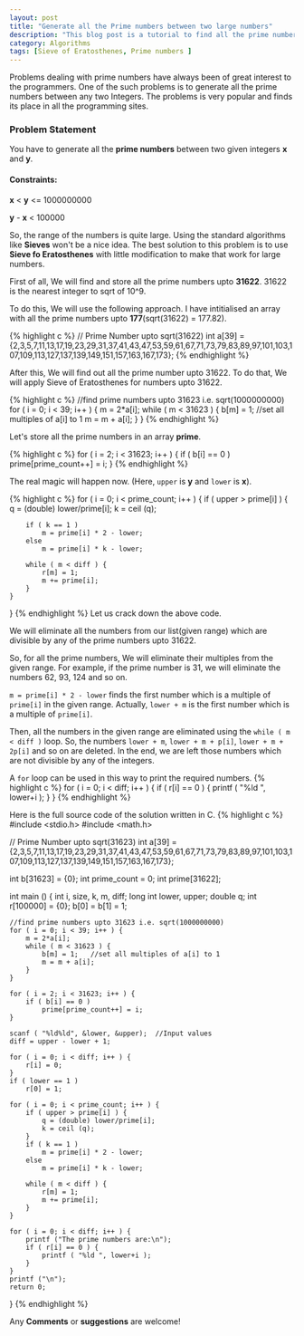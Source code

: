 ```yaml
---
layout: post
title: "Generate all the Prime numbers between two large numbers"
description: "This blog post is a tutorial to find all the prime numbers between any two large integers"
category: Algorithms 
tags: [Sieve of Eratosthenes, Prime numbers ]
---
```


Problems dealing with prime numbers have always been of great interest to the programmers.
One of the such problems is to generate all the prime numbers between any two Integers.
The problems is very popular and finds its place in all the programming sites.

### Problem Statement
You have to generate all the **prime numbers** between two given integers **x** and **y**.

#### Constraints:

**x** < **y** <= 1000000000

**y** - **x** < 100000


So, the range of the numbers is quite large.
Using the standard algorithms like **Sieves** won't be a nice idea.
The best solution to this problem is to use **Sieve fo Eratosthenes** with little modification to make that work for large numbers.

First of all, We will find and store all the prime numbers upto **31622**.
31622 is the nearest integer to sqrt of 10^9.

To do this, We will use the following approach. I have intitialised an array with all the prime numbers upto **177**(sqrt(31622) = 177.82).

{% highlight c %}
// Prime Number upto sqrt(31622)
int a[39] = {2,3,5,7,11,13,17,19,23,29,31,37,41,43,47,53,59,61,67,71,73,79,83,89,97,101,103,107,109,113,127,137,139,149,151,157,163,167,173};
{% endhighlight %}

After this, We will find out all the prime number upto 31622.
To do that, We will apply Sieve of Eratosthenes for numbers upto 31622.

{% highlight c %}
//find prime numbers upto 31623 i.e. sqrt(1000000000)
for ( i = 0; i < 39; i++ ) {
    m = 2*a[i];
    while ( m < 31623 ) {
        b[m] = 1;   //set all multiples of a[i] to 1
        m = m + a[i];
    }
}
{% endhighlight %}

Let's store all the prime numbers in an array **prime**.

{% highlight c %}
for ( i = 2; i < 31623; i++ ) {
    if ( b[i] == 0 )
    prime[prime_count++] = i;
}
{% endhighlight %}

The real magic will happen now. (Here, `upper` is **y** and `lower` is **x**).

{% highlight c %}
for ( i = 0; i < prime_count; i++ ) {
    if ( upper > prime[i] ) {
        q = (double) lower/prime[i];
        k = ceil (q);
    
    	if ( k == 1 )
		    m = prime[i] * 2 - lower;
    	else
    	    m = prime[i] * k - lower;

    	while ( m < diff ) {
    	    r[m] = 1;
    	    m += prime[i];
    	}
    }
}
{% endhighlight %}
Let us crack down the above code.

We will eliminate all the numbers from our list(given range) which are divisible by any of the prime numbers upto 31622.

So, for all the prime numbers, We will eliminate their multiples from the given range.
For example, if the prime number is 31, we will eliminate the numbers 62, 93, 124 and so on.

`m = prime[i] * 2 - lower` finds the first number which is a multiple of `prime[i]` in the given range.
Actually, `lower + m` is the first number which is a multiple of `prime[i]`.


Then, all the numbers in the given range are eliminated using the `while ( m < diff )` loop.
So, the numbers `lower + m`, `lower + m + p[i]`, `lower + m + 2p[i]` and so on are deleted.
In the end, we are left those numbers which are not divisible by any of the integers.

A `for` loop can be used in this way to print the required numbers.
{% highlight c %}
for ( i = 0; i < diff; i++ ) {
	if ( r[i] == 0 ) {
    	printf ( "%ld ", lower+i );
    }
}
{% endhighlight %}


Here is the full source code of the solution written in C.
{% highlight c %}
#include <stdio.h>
#include <math.h>

// Prime Number upto sqrt(31623)
int a[39] = {2,3,5,7,11,13,17,19,23,29,31,37,41,43,47,53,59,61,67,71,73,79,83,89,97,101,103,107,109,113,127,137,139,149,151,157,163,167,173};


int b[31623] = {0};
int prime_count = 0;
int prime[31622];

int main () {
    int i, size, k, m, diff;
    long int lower, upper;
    double q;
    int r[100000] = {0};
    b[0] = b[1] = 1;

    //find prime numbers upto 31623 i.e. sqrt(1000000000)
    for ( i = 0; i < 39; i++ ) {
        m = 2*a[i];
        while ( m < 31623 ) {
            b[m] = 1;   //set all multiples of a[i] to 1
            m = m + a[i];
        }
    }

    for ( i = 2; i < 31623; i++ ) {
        if ( b[i] == 0 )
            prime[prime_count++] = i;
    }

    scanf ( "%ld%ld", &lower, &upper);  //Input values
    diff = upper - lower + 1;
    
    for ( i = 0; i < diff; i++ ) {
        r[i] = 0;
    }
    if ( lower == 1 ) 
        r[0] = 1;

    for ( i = 0; i < prime_count; i++ ) {
        if ( upper > prime[i] ) {
            q = (double) lower/prime[i];
            k = ceil (q);
        }
        if ( k == 1 )
            m = prime[i] * 2 - lower;
        else
            m = prime[i] * k - lower;

        while ( m < diff ) {
            r[m] = 1;
            m += prime[i];
        }
    }

    for ( i = 0; i < diff; i++ ) {
        printf ("The prime numbers are:\n");
        if ( r[i] == 0 ) {
            printf ( "%ld ", lower+i );
        }
    }
    printf ("\n");
    return 0;
}
{% endhighlight %}


Any **Comments** or **suggestions** are welcome!





